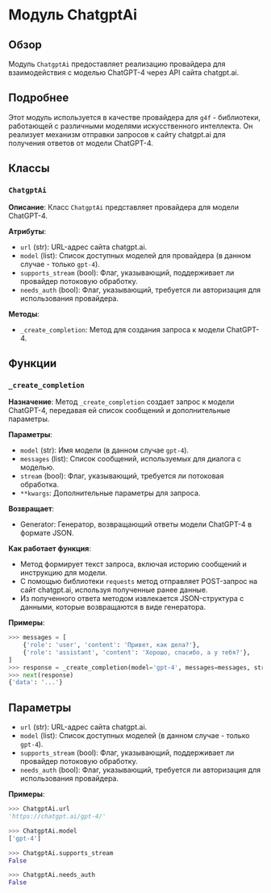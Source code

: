 # Модуль ChatgptAi

## Обзор

Модуль `ChatgptAi` предоставляет реализацию провайдера для взаимодействия с моделью ChatGPT-4 через API сайта chatgpt.ai. 

## Подробнее

Этот модуль используется в качестве провайдера для `g4f` - библиотеки, работающей с различными моделями искусственного интеллекта. Он реализует механизм отправки запросов к сайту chatgpt.ai для получения ответов от модели ChatGPT-4.

## Классы

### `ChatgptAi`

**Описание**: Класс  `ChatgptAi`  представляет провайдера для модели ChatGPT-4.

**Атрибуты**:
- `url` (str): URL-адрес сайта chatgpt.ai.
- `model` (list): Список доступных моделей для провайдера (в данном случае - только `gpt-4`).
- `supports_stream` (bool): Флаг, указывающий, поддерживает ли провайдер потоковую обработку.
- `needs_auth` (bool): Флаг, указывающий, требуется ли авторизация для использования провайдера.

**Методы**:
- `_create_completion`:  Метод для создания запроса к модели ChatGPT-4.

## Функции

### `_create_completion`

**Назначение**: Метод  `_create_completion`  создает запрос к модели ChatGPT-4, передавая ей список сообщений и дополнительные параметры.

**Параметры**:
- `model` (str): Имя модели (в данном случае `gpt-4`).
- `messages` (list): Список сообщений, используемых для диалога с моделью.
- `stream` (bool): Флаг, указывающий, требуется ли потоковая обработка.
- `**kwargs`: Дополнительные параметры для запроса.

**Возвращает**:
- Generator: Генератор, возвращающий ответы модели ChatGPT-4 в формате JSON.

**Как работает функция**:
- Метод формирует текст запроса, включая историю сообщений и инструкцию для модели.
- С помощью библиотеки `requests` метод отправляет POST-запрос на сайт chatgpt.ai, используя полученные ранее данные.
- Из полученного ответа методом извлекается JSON-структура с данными, которые возвращаются в виде генератора.

**Примеры**:
```python
>>> messages = [
    {'role': 'user', 'content': 'Привет, как дела?'},
    {'role': 'assistant', 'content': 'Хорошо, спасибо, а у тебя?'},
]
>>> response = _create_completion(model='gpt-4', messages=messages, stream=False)
>>> next(response)
{'data': '...'}
```

## Параметры

- `url` (str): URL-адрес сайта chatgpt.ai.
- `model` (list): Список доступных моделей (в данном случае - только `gpt-4`).
- `supports_stream` (bool): Флаг, указывающий, поддерживает ли провайдер потоковую обработку.
- `needs_auth` (bool): Флаг, указывающий, требуется ли авторизация для использования провайдера.

**Примеры**:

```python
>>> ChatgptAi.url
'https://chatgpt.ai/gpt-4/'

>>> ChatgptAi.model
['gpt-4']

>>> ChatgptAi.supports_stream
False

>>> ChatgptAi.needs_auth
False
```